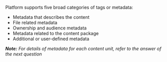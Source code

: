 Platform supports five broad categories of tags or metadata:

- Metadata that describes the content 
- File related metadata 
- Ownership and audience metadata 
- Metadata related to the content package
- Additional or user-defined metadata

***Note:***
*For details of metadata for each content unit, refer to the answer of the next question*